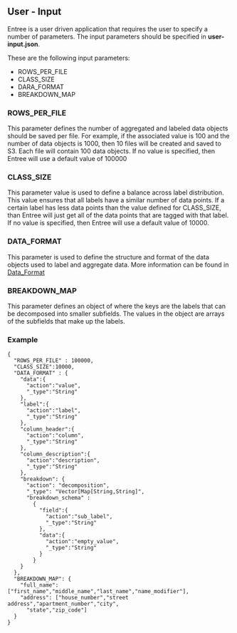## User - Input

Entree is a user driven application that requires the user to specify a number of parameters. The input parameters
should be specified in **user-input.json**.

These are the following input parameters:
 - ROWS_PER_FILE
 - CLASS_SIZE
 - DARA_FORMAT
 - BREAKDOWN_MAP

### ROWS_PER_FILE
This parameter defines the number of aggregated and labeled data objects should be saved per file.
For example, if the associated value is 100 and the number of data objects is 1000, then 10 files will be created
and saved to S3. Each file will contain 100 data objects.
If no value is specified, then Entree will use a default value of 100000

### CLASS_SIZE
This parameter value is used to define a balance across label distribution. This value ensures that all labels
have a similar number of data points. If a certain label has less data points than the value defined for CLASS_SIZE,
than Entree will just get all of the data points that are tagged with that label.
If no value is specified, then Entree will use a default value of 10000.

### DATA_FORMAT
This parameter is used to define the structure and format of the data objects used to label and aggregate data.
More information can be found in [Data_Format](./docs/Data_Format.md)

### BREAKDOWN_MAP
This parameter defines an object of where the keys are the labels that can be decomposed into smaller subfields. The
values in the object are arrays of the subfields that make up the labels.


### Example
```
{
  "ROWS_PER_FILE" : 100000,
  "CLASS_SIZE":10000,
  "DATA_FORMAT" : {
    "data":{
      "action":"value",
      "_type":"String"
    },
    "label":{
      "action":"label",
      "_type":"String"
    },
    "column_header":{
      "action":"column",
      "_type":"String"
    },
    "column_description":{
      "action":"description",
      "_type":"String"
    },
    "breakdown": {
      "action": "decomposition",
      "_type": "Vector[Map[String,String]",
      "breakdown_schema" :
        {
          "field":{
            "action":"sub_label",
            "_type":"String"
          },
          "data":{
            "action":"empty_value",
            "_type":"String"
          }
        }
    }
  },
  "BREAKDOWN_MAP": {
    "full_name": ["first_name","middle_name","last_name","name_modifier"],
    "address": ["house_number","street address","apartment_number","city",
      "state","zip_code"]
  }
}
```
